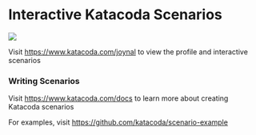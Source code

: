 # Interactive Katacoda Scenarios

[![](http://shields.katacoda.com/katacoda/joynal/count.svg)](https://www.katacoda.com/joynal "Get your profile on Katacoda.com")

Visit https://www.katacoda.com/joynal to view the profile and interactive scenarios

### Writing Scenarios
Visit https://www.katacoda.com/docs to learn more about creating Katacoda scenarios

For examples, visit https://github.com/katacoda/scenario-example
